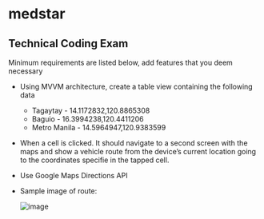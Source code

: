 # medstar

## Technical Coding Exam ##

Minimum requirements are listed below, add features that you deem necessary
  
- Using MVVM architecture, create a table view containing the following data
  
  * Tagaytay       - 14.1172832,120.8865308
  * Baguio         - 16.3994238,120.4411206
  * Metro Manila   - 14.5964947,120.9383599

- When a cell is clicked. It should navigate to a second screen with the maps and show a vehicle
  route from the device’s current location going to the coordinates specifie in the tapped cell.

- Use Google Maps Directions API

- Sample image of route:


  ![image](https://github.com/glennjesusl/medstar/assets/1505157/77ce83e7-c494-482c-91f9-4f20bb023422)
